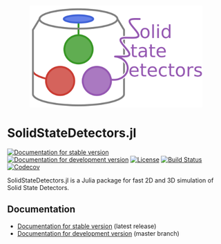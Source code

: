 <p align="center"> <img src="docs/src/assets/logo.svg" alt="SolidStateDetectors.jl" width="400"></ü> </div> 

# SolidStateDetectors.jl

[![Documentation for stable version](https://img.shields.io/badge/docs-stable-blue.svg)](https://JuliaPhysics.github.io/SolidStateDetectors.jl/stable)
[![Documentation for development version](https://img.shields.io/badge/docs-master-blue.svg)](https://JuliaPhysics.github.io/SolidStateDetectors.jl/master)
[![License](http://img.shields.io/badge/license-MIT-brightgreen.svg?style=flat)](LICENSE.md)
[![Build Status](https://travis-ci.com/JuliaPhysics/SolidStateDetectors.jl/workflows/CI/badge.svg?branch=master)](https://github.com/JuliaPhysics/SolidStateDetectors.jl/actions?query=workflow%3ACI)
[![Codecov](https://codecov.io/gh/JuliaPhysics/SolidStateDetectors.jl/branch/master/graph/badge.svg)](https://codecov.io/gh/JuliaPhysics/SolidStateDetectors.jl)

SolidStateDetectors.jl is a Julia package for fast 2D and 3D simulation of Solid State Detectors.

## Documentation

* [Documentation for stable version](https://JuliaPhysics.github.io/SolidStateDetectors.jl/stable) (latest release)
* [Documentation for development version](https://JuliaPhysics.github.io/SolidStateDetectors.jl/master) (master branch)
